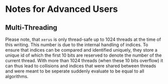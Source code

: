 # Notes for Advanced Users

## Multi-Threading

Please note, that `xerus` is only thread-safe up to 1024 threads at the time of this writing. This number is due to the internal handling of indices. To ensure that indices can 
be compared and identified uniquely, they store a unique id of which the first 10 bits are reserved to denote the number of the current thread. With more than 1024 threads (when these
10 bits overflow) it can thus lead to collisions and indices that were shared between threads and were meant to be seperate suddenly evaluate to be equal to all algorithms.


